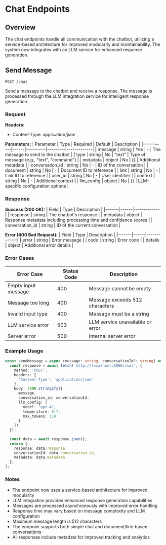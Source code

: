 # Chat Endpoints

## Overview
The chat endpoints handle all communication with the chatbot, utilizing a service-based architecture for improved modularity and maintainability. The system now integrates with an LLM service for enhanced response generation.

## Send Message
```http
POST /chat
```
Send a message to the chatbot and receive a response. The message is processed through the LLM integration service for intelligent response generation.

### Request
**Headers:**
- Content-Type: application/json

**Parameters:**
| Parameter | Type | Required | Default | Description |
|-----------|------|----------|---------|-------------|
| message | string | Yes | - | The message to send to the chatbot |
| type | string | No | "text" | Type of message (e.g., "text", "command") |
| metadata | object | No | {} | Additional metadata |
| conversation_id | string | No | - | ID of the conversation |
| document | string | No | - | Document ID to reference |
| link | string | No | - | Link ID to reference |
| user_id | string | No | - | User identifier |
| context | string | No | - | Additional context |
| llm_config | object | No | {} | LLM-specific configuration options |

### Response
**Success (200 OK):**
| Field | Type | Description |
|-------|------|-------------|
| response | string | The chatbot's response |
| metadata | object | Response metadata including processing time and confidence scores |
| conversation_id | string | ID of the current conversation |

**Error (400 Bad Request):**
| Field | Type | Description |
|-------|------|-------------|
| error | string | Error message |
| code | string | Error code |
| details | object | Additional error details |

### Error Cases
| Error Case | Status Code | Description |
|------------|-------------|-------------|
| Empty input message | 400 | Message cannot be empty |
| Message too long | 400 | Message exceeds 512 characters |
| Invalid input type | 400 | Message must be a string |
| LLM service error | 503 | LLM service unavailable or error |
| Server error | 500 | Internal server error |

### Example Usage
```typescript
const sendMessage = async (message: string, conversationId?: string) => {
  const response = await fetch('http://localhost:5000/chat', {
    method: 'POST',
    headers: {
      'Content-Type': 'application/json'
    },
    body: JSON.stringify({
      message,
      conversation_id: conversationId,
      llm_config: {
        model: "gpt-4",
        temperature: 0.7,
        max_tokens: 150
      }
    })
  });
  
  const data = await response.json();
  return {
    response: data.response,
    conversationId: data.conversation_id,
    metadata: data.metadata
  };
};
```

### Notes
- The endpoint now uses a service-based architecture for improved modularity
- LLM integration provides enhanced response generation capabilities
- Messages are processed asynchronously with improved error handling
- Response time may vary based on message complexity and LLM configuration
- Maximum message length is 512 characters
- The endpoint supports both simple chat and document/link-based conversations
- All responses include metadata for improved tracking and analytics 